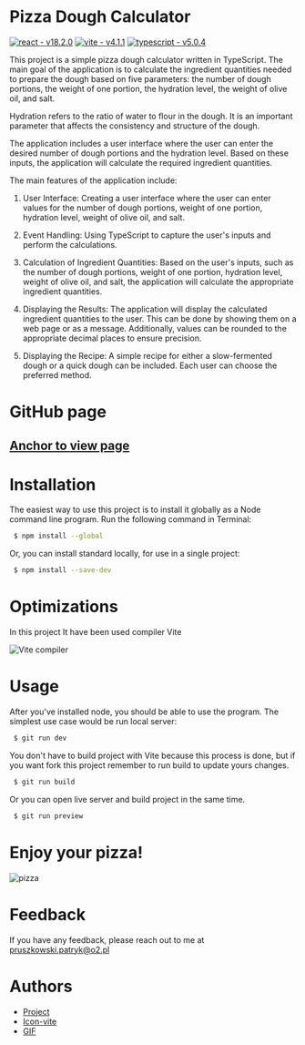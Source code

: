 # Pizza Dough Calculator

[![react  - v18.2.0](https://img.shields.io/badge/React_-v18.2.0-cornflowerblue?logo=react)](https://www.npmjs.com/package/react/v/18.2.0) [![vite - v4.1.1](https://img.shields.io/badge/vite-v4.3.8-2ea44f?logo=vite&logoColor=yellow)](https://www.npmjs.com/package/vite?activeTab=versions) [![typescript - v5.0.4](https://img.shields.io/badge/TypeScript_-v5.0.4-blue?logo=typescript)](https://www.npmjs.com/package/typescript/v/5.0.4)



This project is a simple pizza dough calculator written in TypeScript. The main goal of the application is to calculate the ingredient quantities needed to prepare the dough based on five parameters: the number of dough portions, the weight of one portion, the hydration level, the weight of olive oil, and salt.

Hydration refers to the ratio of water to flour in the dough. It is an important parameter that affects the consistency and structure of the dough.

The application includes a user interface where the user can enter the desired number of dough portions and the hydration level. Based on these inputs, the application will calculate the required ingredient quantities.

The main features of the application include:

1. User Interface: Creating a user interface where the user can enter values for the number of dough portions, weight of one portion, hydration level, weight of olive oil, and salt.

2. Event Handling: Using TypeScript to capture the user's inputs and perform the calculations.

3. Calculation of Ingredient Quantities: Based on the user's inputs, such as the number of dough portions, weight of one portion, hydration level, weight of olive oil, and salt, the application will calculate the appropriate ingredient quantities.

4. Displaying the Results: The application will display the calculated ingredient quantities to the user. This can be done by showing them on a web page or as a message. Additionally, values can be rounded to the appropriate decimal places to ensure precision.

5. Displaying the Recipe: A simple recipe for either a slow-fermented dough or a quick dough can be included. Each user can choose the preferred method.
 
# GitHub page

## [Anchor to view page](https://github.com/pprusz/pizza-dough-calculator)


# Installation

The easiest way to use this project is to install it globally as a Node command line program. Run the following command in Terminal:

``` bash
 $ npm install --global 
```

Or, you can install standard locally, for use in a single project:

``` bash
 $ npm install --save-dev 
```


# Optimizations

In this project It have been used compiler Vite

![Vite compiler](https://blog.logrocket.com/wp-content/uploads/2022/11/configuring-service-workers-vitw-2.8.png)


# Usage

After you've installed node, you should be able to use the program. The simplest use case would be run local server:

``` bash
 $ git run dev 
```

You don't have to build project with Vite because this process is done, but if you want fork this project remember to run build to update yours changes.

``` bash
 $ git run build 
```
  
Or you can open live server and build project in the same time.

``` bash
 $ git run preview 
```

# Enjoy your pizza!


![pizza](https://media.tenor.com/JQy0kDsWlDEAAAAd/pizza.gif)


# Feedback

If you have any feedback, please reach out to me at pruszkowski.patryk@o2.pl


# Authors

- [Project](https://github.com/pprusz)
- [Icon-vite](https://codepen.io/davideast/pen/yLELbvm)
- [GIF](https://media.tenor.com/JQy0kDsWlDEAAAAd/pizza.gif)
